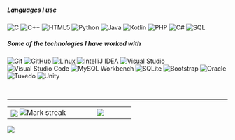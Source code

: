 

##### Languages I use

![C](https://img.shields.io/badge/-C-000000?style=flat&logo=c)
![C++](https://img.shields.io/badge/-C++-000000?style=flat&logo=c%2B%2B)
![HTML5](https://img.shields.io/badge/-HTML5-000000?style=flat&logo=html5)
![Python](https://img.shields.io/badge/-Python-000000?style=flat&logo=python)
![Java](https://img.shields.io/badge/-Java-000000?style=flat&logo=java)
![Kotlin](https://img.shields.io/badge/-Kotlin-7F52FF?style=flat&logo=kotlin&logoColor=white)
![PHP](https://img.shields.io/badge/-PHP-777BB4?style=flat&logo=php&logoColor=white)
![C#](https://img.shields.io/badge/-C%23-512BD4?style=flat&logo=dotnet&logoColor=white)
![SQL](https://img.shields.io/badge/-SQL-000000?style=flat&logo=postgresql)


##### Some of the technologies I have worked with

![Git](https://img.shields.io/badge/-Git-222222?style=flat&logo=git&logoColor=F05032)
![GitHub](https://img.shields.io/badge/-GitHub-222222?style=flat&logo=github&logoColor=181717)
![Linux](https://img.shields.io/badge/-Linux-222222?style=flat&logo=linux&logoColor=FCC624)
![IntelliJ IDEA](https://img.shields.io/badge/-IntelliJ%20IDEA-222222?style=flat&logo=intellijidea&logoColor=white)
![Visual Studio](https://img.shields.io/badge/-Visual%20Studio-5C2D91?style=flat&logo=visualstudio&logoColor=white)
![Visual Studio Code](https://img.shields.io/badge/-Visual%20Studio%20Code-0078D4?style=flat&logo=visualstudiocode&logoColor=white)
![MySQL Workbench](https://img.shields.io/badge/-MySQL%20Workbench-4479A1?style=flat&logo=mysql&logoColor=white)
![SQLite](https://img.shields.io/badge/-SQLite-003B57?style=flat&logo=sqlite&logoColor=white)
![Bootstrap](https://img.shields.io/badge/-Bootstrap-7952B3?style=flat&logo=bootstrap&logoColor=white)
![Oracle](https://img.shields.io/badge/-Oracle-F80000?style=flat&logo=oracle&logoColor=white)
![Tuxedo](https://img.shields.io/badge/-Tuxedo-000000?style=flat)
![Unity](https://img.shields.io/badge/-Unity-000000?style=flat&logo=unity&logoColor=white)







<br/>

---  
<table border="0" align="center">
<tr border="0">
<td width="50%" align="center">
  
  <img  align="center"  src="https://github-readme-stats.vercel.app/api?username=Jose1503-posadas&theme=cobalt&show_icons=true&count_private=true" />
  <img  title="🔥 Get streak stats for your profile at git.io/streak-stats" alt="Mark streak" src="https://github-readme-streak-stats.herokuapp.com/?   user=Jose1503-posadas&theme=cobalt&show_icons=true" />


  
</td>

<td width="50%" align="center">

  <img  align="center"  src="https://github-readme-stats.anuraghazra1.vercel.app/api/top-langs/?username=Jose1503-posadas&theme=cobalt&show_icons=true&no-bg=true&no-frame=true&langs_count=10"/>
  
  </td>
</tr>
</table>

<img src="https://user-images.githubusercontent.com/73097560/115834477-dbab4500-a447-11eb-908a-139a6edaec5c.gif">


</div>




  
  
  
  
  
  
  






